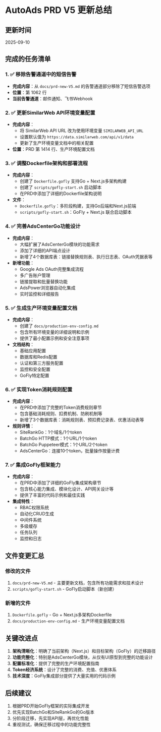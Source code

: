 # AutoAds PRD V5 更新总结

## 更新时间
2025-09-10

## 完成的任务清单

### 1. ✅ 移除告警通道中的短信告警
- **完成内容**：从 `docs/prd-new-V5.md` 的告警通道部分移除了短信告警选项
- **位置**：第 1062 行
- **当前告警通道**：邮件通知、飞书Webhook

### 2. ✅ 更新SimilarWeb API环境变量配置
- **完成内容**：
  - 将 SimilarWeb API URL 改为使用环境变量 `SIMILARWEB_API_URL`
  - 设置默认值为 `https://data.similarweb.com/api/v1/data`
  - 更新了生产环境变量文档中的相关配置
- **位置**：PRD 第 1414 行、生产环境配置文档

### 3. ✅ 调整Dockerfile架构和部署流程
- **完成内容**：
  - 创建了 `Dockerfile.gofly` 支持Go + Next.js多架构构建
  - 创建了 `scripts/gofly-start.sh` 启动脚本
  - 在PRD中添加了详细的Dockerfile架构说明
- **文件**：
  - `Dockerfile.gofly`：多阶段构建，支持Go后端和Next.js前端
  - `scripts/gofly-start.sh`：GoFly + Next.js 联合启动脚本

### 4. ✅ 完善AdsCenterGo功能设计
- **完成内容**：
  - 大幅扩展了AdsCenterGo模块的功能需求
  - 添加了详细的API端点设计
  - 新增了4个数据库表：链接替换规则表、执行日志表、OAuth凭据表等
- **新增功能**：
  - Google Ads OAuth完整集成流程
  - 多广告账户管理
  - 链接提取和批量替换功能
  - AdsPower浏览器自动化集成
  - 实时监控和详细报告

### 5. ✅ 生成生产环境变量配置文档
- **完成内容**：
  - 创建了 `docs/production-env-config.md`
  - 包含所有环境变量的详细说明和示例
  - 提供了最小配置示例和安全注意事项
- **文档结构**：
  - 基础应用配置
  - 数据库和Redis配置
  - 认证和第三方服务配置
  - 监控和安全配置
  - GoFly特定配置

### 6. ✅ 实现Token消耗规则配置
- **完成内容**：
  - 在PRD中添加了完整的Token消费规则章节
  - 包含基础消耗规则、扣费机制、防刷机制等
  - 新增了3个数据库表：消耗规则表、预扣费记录表、优惠活动表等
- **规则详情**：
  - SiteRankGo：1个域名/1个token
  - BatchGo HTTP模式：1个URL/1个token
  - BatchGo Puppeteer模式：1个URL/2个token
  - AdsCenterGo：连接10个token，批量操作按量计费

### 7. ✅ 集成GoFly框架能力
- **完成内容**：
  - 在PRD中添加了详细的GoFly集成架构章节
  - 包含核心能力集成、模块化设计、API网关设计等
  - 提供了丰富的代码示例和最佳实践
- **集成特性**：
  - RBAC权限系统
  - 自动化CRUD生成
  - 中间件系统
  - 多级缓存
  - 任务队列
  - 监控和日志

## 文件变更汇总

### 修改的文件
1. `docs/prd-new-V5.md` - 主要更新文档，包含所有功能需求和技术设计
2. `scripts/gofly-start.sh` - GoFly启动脚本（新创建）

### 新增的文件
1. `Dockerfile.gofly` - Go + Next.js多架构Dockerfile
2. `docs/production-env-config.md` - 生产环境变量配置文档

## 关键改进点

1. **架构清晰化**：明确了当前架构（Next.js）和目标架构（GoFly）的迁移路径
2. **功能完整化**：特别是AdsCenterGo模块，从仅有UI原型到完整的功能设计
3. **配置标准化**：提供了完整的生产环境配置指南
4. **Token经济系统**：设计了完整的消费、充值、优惠体系
5. **技术深度**：GoFly集成部分提供了大量实用的代码示例

## 后续建议

1. 根据PRD开始GoFly框架的实际集成开发
2. 优先实现BatchGo和SiteRankGo的Go版本
3. 分阶段迁移，先实现API层，再优化性能
4. 重视测试，确保迁移过程中的功能完整性